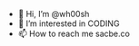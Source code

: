 - 👋 Hi, I’m @wh00sh
- 👀 I’m interested in CODING
- 📫 How to reach me sacbe.co


<!---
wh00sh/wh00sh is a ✨ special ✨ repository because its `README.md` (this file) appears on your GitHub profile.
You can click the Preview link to take a look at your changes.
--->
